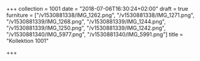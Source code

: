 +++
collection = 1001
date = "2018-07-06T16:30:24+02:00"
draft = true
furniture = ["/v1530881338/IMG_1262.png", "/v1530881338/IMG_1271.png", "/v1530881339/IMG_1268.png", "/v1530881339/IMG_1244.png", "/v1530881339/IMG_1250.png", "/v1530881339/IMG_1242.png", "/v1530881340/IMG_5977.png", "/v1530881340/IMG_5991.png"]
title = "Kollektion 1001"

+++
